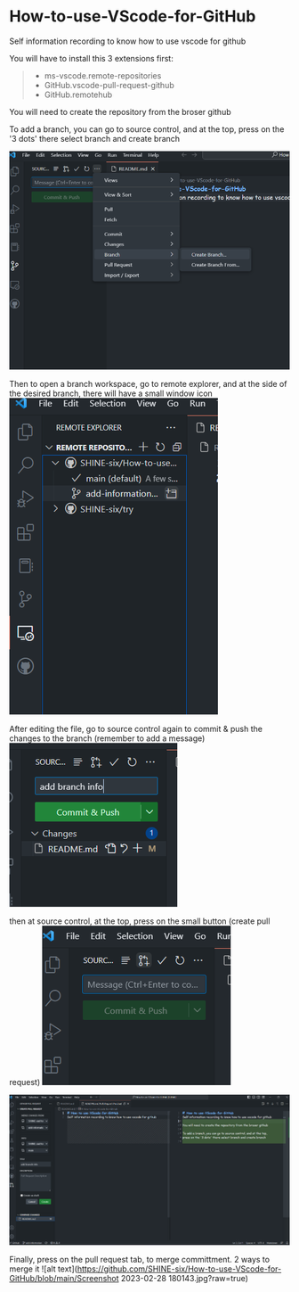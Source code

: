 # How-to-use-VScode-for-GitHub
Self information recording to know how to use vscode for github

You will have to install this 3 extensions first:
>- ms-vscode.remote-repositories
>- GitHub.vscode-pull-request-github
>- GitHub.remotehub

You will need to create the repository from the broser github


To add a branch, you can go to source control, and at the top, press on the '3 dots' there select branch and create branch

![alt text](https://github.com/SHINE-six/How-to-use-VScode-for-GitHub/blob/main/Screenshot_20230228_055209.png?raw=true)


Then to open a branch workspace, go to remote explorer, and at the side of the desired branch, there will have a small window icon
![alt text](https://github.com/SHINE-six/How-to-use-VScode-for-GitHub/blob/main/Screenshot_20230228_055523.png?raw=true)

After editing the file, go to source control again to commit & push the changes to the branch (remember to add a message)
![alt text](https://github.com/SHINE-six/How-to-use-VScode-for-GitHub/blob/main/Screenshot_20230228_060025.png?raw=true)

then at source control, at the top, press on the small button (create pull request)
![alt text](https://github.com/SHINE-six/How-to-use-VScode-for-GitHub/blob/main/Screenshot_20230228_060039.png?raw=true)

![alt text](https://github.com/SHINE-six/How-to-use-VScode-for-GitHub/blob/main/Screenshot_20230228_060102.png?raw=true)

Finally, press on the pull request tab, to merge committment. 2 ways to merge it
![alt text](https://github.com/SHINE-six/How-to-use-VScode-for-GitHub/blob/main/Screenshot 2023-02-28 180143.jpg?raw=true)
